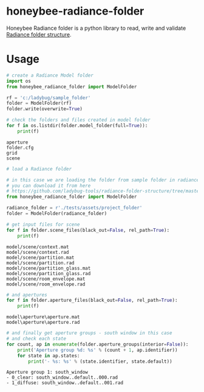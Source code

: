 # honeybee-radiance-folder
Honeybee Radiance folder is a python library to read, write and validate
[Radiance folder structure](https://github.com/ladybug-tools/radiance-folder-structure).


# Usage

```python
# create a Radiance Model folder
import os
from honeybee_radiance_folder import ModelFolder

rf = 'c:/ladybug/sample_folder'
folder = ModelFolder(rf)
folder.write(overwrite=True)

# check the folders and files created in model folder
for f in os.listdir(folder.model_folder(full=True)):
    print(f)
```

```shell
aperture
folder.cfg
grid
scene
```

```python
# load a Radiance folder

# in this case we are loading the folder from sample folder in radiance folder repository
# you can download it from here
# https://github.com/ladybug-tools/radiance-folder-structure/tree/master/project_folder
from honeybee_radiance_folder import ModelFolder

radiance_folder = r'./tests/assets/project_folder'
folder = ModelFolder(radiance_folder)

# get input files for scene
for f in folder.scene_files(black_out=False, rel_path=True):
    print(f)
```

```shell
model/scene/context.mat
model/scene/context.rad
model/scene/partition.mat
model/scene/partition.rad
model/scene/partition_glass.mat
model/scene/partition_glass.rad
model/scene/room_envelope.mat
model/scene/room_envelope.rad
```

```python
# and apertures
for f in folder.aperture_files(black_out=False, rel_path=True):
    print(f)
```

```shell
model\aperture\aperture.mat
model\aperture\aperture.rad
```

```python
# and finally get aperture groups - south window in this case
# and check each state
for count, ap in enumerate(folder.aperture_groups(interior=False)):
    print('Aperture group %d: %s' % (count + 1, ap.identifier))
    for state in ap.states:
        print('- %s: %s' % (state.identifier, state.default))
```

```shell
Aperture group 1: south_window
- 0_clear: south_window..default..000.rad
- 1_diffuse: south_window..default..001.rad
```

